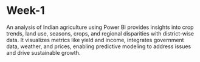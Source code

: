 # Week-1
An analysis of Indian agriculture using Power BI provides insights into crop trends, land use, seasons, crops, and regional disparities with district-wise data. It visualizes metrics like yield and income, integrates government data, weather, and prices, enabling predictive modeling to address issues and drive sustainable growth.
